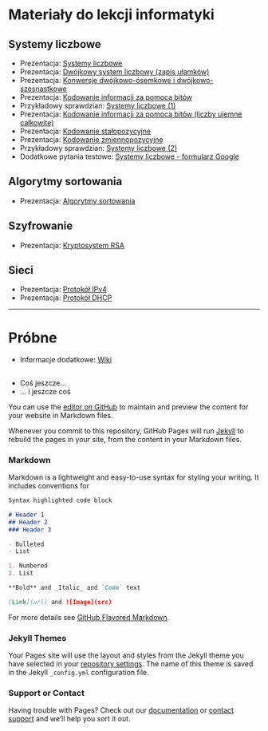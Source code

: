 # Materiały do lekcji informatyki
## Systemy liczbowe
- Prezentacja: [Systemy liczbowe](https://drive.google.com/open?id=1U-3IWsTRZxTTlMOsjQwx0-V7YMI2AMMX)
- Prezentacja: [Dwójkowy system liczbowy (zapis ułamków)](https://drive.google.com/open?id=1CzOq86gWcx2uxo-lZXP8Six42rnOn0fm)
- Prezentacja: [Konwersje dwójkowo-ósemkowe i dwójkowo-szesnastkowe](https://drive.google.com/open?id=1ASsq7vyv6MYZcomoTGOdAUYXy4H5mZxN)
- Prezentacja: [Kodowanie informacji za pomocą bitów](https://drive.google.com/open?id=1ZQMOYoVGtZs3pCF6zK_KGT9V8ByZVUFP)
- Przykładowy sprawdzian: [Systemy liczbowe (1)](https://drive.google.com/open?id=1JeiptaZcCld2DrkeTVtpRBDJpH0idJW-)
- Prezentacja: [Kodowanie informacji za pomocą bitów (liczby ujemne całkowite)](https://drive.google.com/open?id=1FwC9IDziKZdwrlf9_z_FR-ZL2YvLgCwe)
- Prezentacja: [Kodowanie stałopozycyjne](https://drive.google.com/open?id=1sKcnfDFN_dSJ82rCP_xZ_ymd-u-8gCmn)
- Prezentacja: [Kodowanie zmiennopozycyjne](https://drive.google.com/open?id=1DV5JZO9WUtFFyb6jLnM4se4S5PXzP8Xj)
- Przykładowy sprawdzian: [Systemy liczbowe (2)](https://drive.google.com/open?id=1Ez3OUxenp32afi1aZFfEt_tPEkSGKHYa)
- Dodatkowe pytania testowe: [Systemy liczbowe - formularz Google](https://docs.google.com/forms/d/e/1FAIpQLScC0M9gGaUzCvBqKlHsAJUxxCC4iVkgG-DNP6LuOJIVXdZ-eQ/viewform)

## Algorytmy sortowania
- Prezentacja: [Algorytmy sortowania](https://drive.google.com/open?id=1EDHHlcbgPt7zgNmXWqIfwGSTrusp4UC9)

## Szyfrowanie
- Prezentacja: [Kryptosystem RSA](https://drive.google.com/open?id=1HsEx3QE_aDMsDxhZjIkP5dHUc0ncQVAv)


## Sieci
- Prezentacja: [Protokół IPv4](https://drive.google.com/open?id=13DlQhPV3DfIKe8Hu1K6YIXaPiOcwFQ-F)
- Prezentacja: [Protokół DHCP](https://drive.google.com/open?id=1RjSWPO2CeciHeHmm-OvfyIhh83oGOec1)
---
# Próbne

- Informacje dodatkowe: [Wiki](https://github.com/marcinstapor/marcinstapor.github.io.wiki.git)

## 

- Coś jeszcze...
- ... i jeszcze coś

You can use the [editor on GitHub](https://github.com/marcinstapor/marcinstapor.github.io/edit/master/index.md) to maintain and preview the content for your website in Markdown files.

Whenever you commit to this repository, GitHub Pages will run [Jekyll](https://jekyllrb.com/) to rebuild the pages in your site, from the content in your Markdown files.

### Markdown

Markdown is a lightweight and easy-to-use syntax for styling your writing. It includes conventions for

```markdown
Syntax highlighted code block

# Header 1
## Header 2
### Header 3

- Bulleted
- List

1. Numbered
2. List

**Bold** and _Italic_ and `Code` text

[Link](url) and ![Image](src)
```

For more details see [GitHub Flavored Markdown](https://guides.github.com/features/mastering-markdown/).

### Jekyll Themes

Your Pages site will use the layout and styles from the Jekyll theme you have selected in your [repository settings](https://github.com/marcinstapor/marcinstapor.github.io/settings). The name of this theme is saved in the Jekyll `_config.yml` configuration file.

### Support or Contact

Having trouble with Pages? Check out our [documentation](https://help.github.com/categories/github-pages-basics/) or [contact support](https://github.com/contact) and we’ll help you sort it out.
